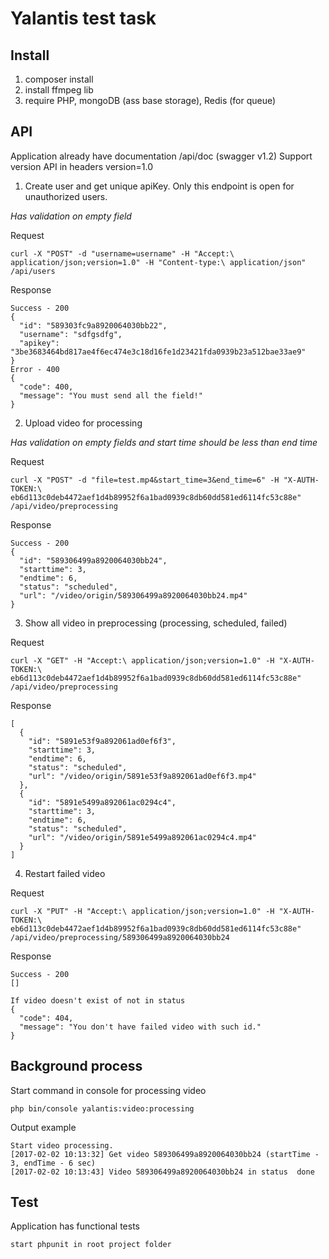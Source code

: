 # Yalantis test task
## Install

1) composer install
2) install ffmpeg lib
3) require PHP, mongoDB (ass base storage), Redis (for queue)


## API
Application already have documentation /api/doc (swagger v1.2)
Support version API in headers version=1.0

1) Create user and get unique apiKey. Only this endpoint is open for unauthorized users.

*Has validation on empty field*

Request

    curl -X "POST" -d "username=username" -H "Accept:\ application/json;version=1.0" -H "Content-type:\ application/json" /api/users

Response

    Success - 200
    {
      "id": "589303fc9a8920064030bb22",
      "username": "sdfgsdfg",
      "apikey": "3be3683464bd817ae4f6ec474e3c18d16fe1d23421fda0939b23a512bae33ae9"
    }
    Error - 400
    {
      "code": 400,
      "message": "You must send all the field!"
    }

2) Upload video for processing

*Has validation on empty fields and start time should be less than end time*

Request

    curl -X "POST" -d "file=test.mp4&start_time=3&end_time=6" -H "X-AUTH-TOKEN:\ eb6d113c0deb4472aef1d4b89952f6a1bad0939c8db60dd581ed6114fc53c88e" /api/video/preprocessing

Response

    Success - 200
    {
      "id": "589306499a8920064030bb24",
      "starttime": 3,
      "endtime": 6,
      "status": "scheduled",
      "url": "/video/origin/589306499a8920064030bb24.mp4"
    }

3) Show all video in preprocessing (processing, scheduled, failed)

Request

    curl -X "GET" -H "Accept:\ application/json;version=1.0" -H "X-AUTH-TOKEN:\ eb6d113c0deb4472aef1d4b89952f6a1bad0939c8db60dd581ed6114fc53c88e" /api/video/preprocessing

Response

    [
      {
        "id": "5891e53f9a892061ad0ef6f3",
        "starttime": 3,
        "endtime": 6,
        "status": "scheduled",
        "url": "/video/origin/5891e53f9a892061ad0ef6f3.mp4"
      },
      {
        "id": "5891e5499a892061ac0294c4",
        "starttime": 3,
        "endtime": 6,
        "status": "scheduled",
        "url": "/video/origin/5891e5499a892061ac0294c4.mp4"
      }
    ]

4) Restart failed video

Request

    curl -X "PUT" -H "Accept:\ application/json;version=1.0" -H "X-AUTH-TOKEN:\ eb6d113c0deb4472aef1d4b89952f6a1bad0939c8db60dd581ed6114fc53c88e" /api/video/preprocessing/589306499a8920064030bb24

Response

    Success - 200
    []

    If video doesn't exist of not in status
    {
      "code": 404,
      "message": "You don't have failed video with such id."
    }


## Background process

Start command in console for processing video

    php bin/console yalantis:video:processing

Output example

    Start video processing.
    [2017-02-02 10:13:32] Get video 589306499a8920064030bb24 (startTime - 3, endTime - 6 sec)
    [2017-02-02 10:13:43] Video 589306499a8920064030bb24 in status  done

## Test

Application has functional tests

    start phpunit in root project folder

